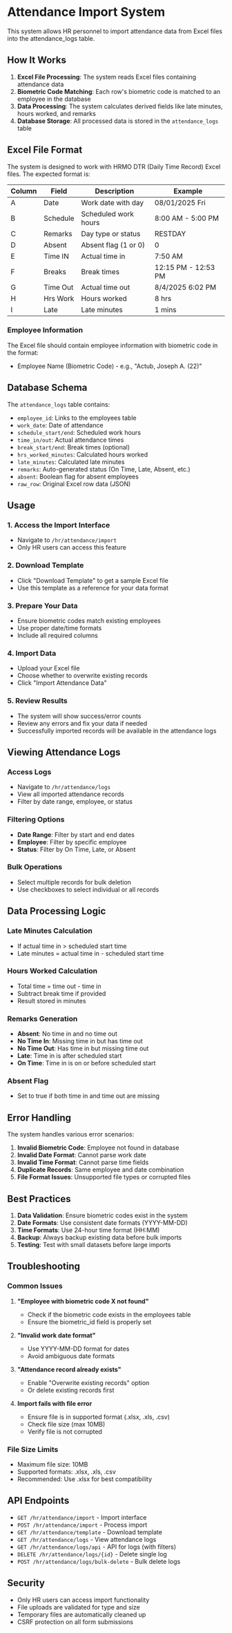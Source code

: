 # Attendance Import System

This system allows HR personnel to import attendance data from Excel files into the attendance_logs table.

## How It Works

1. **Excel File Processing**: The system reads Excel files containing attendance data
2. **Biometric Code Matching**: Each row's biometric code is matched to an employee in the database
3. **Data Processing**: The system calculates derived fields like late minutes, hours worked, and remarks
4. **Database Storage**: All processed data is stored in the `attendance_logs` table

## Excel File Format

The system is designed to work with HRMO DTR (Daily Time Record) Excel files. The expected format is:

| Column | Field | Description | Example |
|--------|-------|-------------|---------|
| A | Date | Work date with day | 08/01/2025 Fri |
| B | Schedule | Scheduled work hours | 8:00 AM - 5:00 PM |
| C | Remarks | Day type or status | RESTDAY |
| D | Absent | Absent flag (1 or 0) | 0 |
| E | Time IN | Actual time in | 7:50 AM |
| F | Breaks | Break times | 12:15 PM - 12:53 PM |
| G | Time Out | Actual time out | 8/4/2025 6:02 PM |
| H | Hrs Work | Hours worked | 8 hrs |
| I | Late | Late minutes | 1 mins |

### Employee Information
The Excel file should contain employee information with biometric code in the format:
- Employee Name (Biometric Code) - e.g., "Actub, Joseph A. (22)"

## Database Schema

The `attendance_logs` table contains:

- `employee_id`: Links to the employees table
- `work_date`: Date of attendance
- `schedule_start/end`: Scheduled work hours
- `time_in/out`: Actual attendance times
- `break_start/end`: Break times (optional)
- `hrs_worked_minutes`: Calculated hours worked
- `late_minutes`: Calculated late minutes
- `remarks`: Auto-generated status (On Time, Late, Absent, etc.)
- `absent`: Boolean flag for absent employees
- `raw_row`: Original Excel row data (JSON)

## Usage

### 1. Access the Import Interface
- Navigate to `/hr/attendance/import`
- Only HR users can access this feature

### 2. Download Template
- Click "Download Template" to get a sample Excel file
- Use this template as a reference for your data format

### 3. Prepare Your Data
- Ensure biometric codes match existing employees
- Use proper date/time formats
- Include all required columns

### 4. Import Data
- Upload your Excel file
- Choose whether to overwrite existing records
- Click "Import Attendance Data"

### 5. Review Results
- The system will show success/error counts
- Review any errors and fix your data if needed
- Successfully imported records will be available in the attendance logs

## Viewing Attendance Logs

### Access Logs
- Navigate to `/hr/attendance/logs`
- View all imported attendance records
- Filter by date range, employee, or status

### Filtering Options
- **Date Range**: Filter by start and end dates
- **Employee**: Filter by specific employee
- **Status**: Filter by On Time, Late, or Absent

### Bulk Operations
- Select multiple records for bulk deletion
- Use checkboxes to select individual or all records

## Data Processing Logic

### Late Minutes Calculation
- If actual time in > scheduled start time
- Late minutes = actual time in - scheduled start time

### Hours Worked Calculation
- Total time = time out - time in
- Subtract break time if provided
- Result stored in minutes

### Remarks Generation
- **Absent**: No time in and no time out
- **No Time In**: Missing time in but has time out
- **No Time Out**: Has time in but missing time out
- **Late**: Time in is after scheduled start
- **On Time**: Time in is on or before scheduled start

### Absent Flag
- Set to true if both time in and time out are missing

## Error Handling

The system handles various error scenarios:

1. **Invalid Biometric Code**: Employee not found in database
2. **Invalid Date Format**: Cannot parse work date
3. **Invalid Time Format**: Cannot parse time fields
4. **Duplicate Records**: Same employee and date combination
5. **File Format Issues**: Unsupported file types or corrupted files

## Best Practices

1. **Data Validation**: Ensure biometric codes exist in the system
2. **Date Formats**: Use consistent date formats (YYYY-MM-DD)
3. **Time Formats**: Use 24-hour time format (HH:MM)
4. **Backup**: Always backup existing data before bulk imports
5. **Testing**: Test with small datasets before large imports

## Troubleshooting

### Common Issues

1. **"Employee with biometric code X not found"**
   - Check if the biometric code exists in the employees table
   - Ensure the biometric_id field is properly set

2. **"Invalid work date format"**
   - Use YYYY-MM-DD format for dates
   - Avoid ambiguous date formats

3. **"Attendance record already exists"**
   - Enable "Overwrite existing records" option
   - Or delete existing records first

4. **Import fails with file error**
   - Ensure file is in supported format (.xlsx, .xls, .csv)
   - Check file size (max 10MB)
   - Verify file is not corrupted

### File Size Limits
- Maximum file size: 10MB
- Supported formats: .xlsx, .xls, .csv
- Recommended: Use .xlsx for best compatibility

## API Endpoints

- `GET /hr/attendance/import` - Import interface
- `POST /hr/attendance/import` - Process import
- `GET /hr/attendance/template` - Download template
- `GET /hr/attendance/logs` - View attendance logs
- `GET /hr/attendance/logs/api` - API for logs (with filters)
- `DELETE /hr/attendance/logs/{id}` - Delete single log
- `POST /hr/attendance/logs/bulk-delete` - Bulk delete logs

## Security

- Only HR users can access import functionality
- File uploads are validated for type and size
- Temporary files are automatically cleaned up
- CSRF protection on all form submissions
